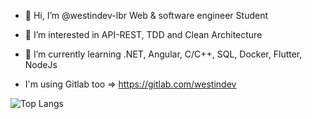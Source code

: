 - 👋 Hi, I’m @westindev-lbr Web & software engineer Student
- 👀 I’m interested in API-REST, TDD and Clean Architecture
- 🌱 I’m currently learning .NET, Angular, C/C++, SQL, Docker, Flutter, NodeJs

- I'm using Gitlab too => https://gitlab.com/westindev

![Top Langs](https://github-readme-stats.vercel.app/api/top-langs/?username=westindev-lbr&langs_count=10&how_icons=true&count_private=true&custom_title=My%20GitHub%20profile&theme=github_dark&hide_border=true)

<!---
westindev-lbr/westindev-lbr is a ✨ special ✨ repository because its `README.md` (this file) appears on your GitHub profile.
You can click the Preview link to take a look at your changes.
--->
